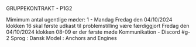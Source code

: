 GRUPPEKONTRAKT - P1G2


Mimimum antal ugentlige møder: 1 - Mandag
Fredag den 04/10/2024 klokken 16 skal første udkast til problemstilling være færdiggjort
Fredag den 04/10/2024 klokken 08-09 er der første møde
Kommunikation - Discord #g-2
Sprog : Dansk
Model : Anchors and Engines